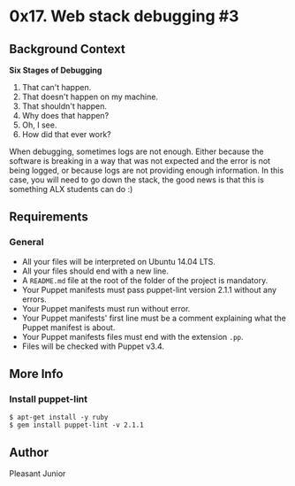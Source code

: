 # 0x17. Web stack debugging #3

## Background Context
**Six Stages of Debugging**

1. That can't happen.
2. That doesn't happen on my machine.
3. That shouldn't happen.
4. Why does that happen?
5. Oh, I see.
6. How did that ever work?

When debugging, sometimes logs are not enough. Either because the software is breaking in a way that was not expected and the error is not being logged, or because logs are not providing enough information. In this case, you will need to go down the stack, the good news is that this is something ALX students can do :)

## Requirements

### General
- All your files will be interpreted on Ubuntu 14.04 LTS.
- All your files should end with a new line.
- A `README.md` file at the root of the folder of the project is mandatory.
- Your Puppet manifests must pass puppet-lint version 2.1.1 without any errors.
- Your Puppet manifests must run without error.
- Your Puppet manifests' first line must be a comment explaining what the Puppet manifest is about.
- Your Puppet manifests files must end with the extension `.pp`.
- Files will be checked with Puppet v3.4.

## More Info

### Install puppet-lint
```
$ apt-get install -y ruby
$ gem install puppet-lint -v 2.1.1
```

## Author
Pleasant Junior
